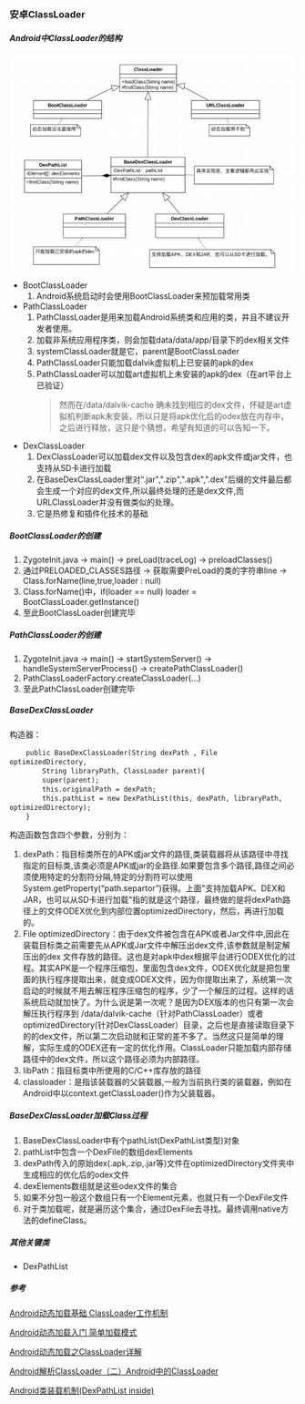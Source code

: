 ### 安卓ClassLoader

##### Android中ClassLoader的结构
![Android中ClassLoader结构](img/AndroidClassLoader.png)
* BootClassLoader
    1. Android系统启动时会使用BootClassLoader来预加载常用类
* PathClassLoader
    1. PathClassLoader是用来加载Android系统类和应用的类，并且不建议开发者使用。
    2. 加载非系统应用程序类，则会加载data/data/app/目录下的dex相关文件
    3. systemClassLoader就是它，parent是BootClassLoader
    4. PathClassLoader只能加载dalvik虚拟机上已安装的apk的dex
    5. PathClassLoader可以加载art虚拟机上未安装的apk的dex（在art平台上已验证）
        > 然而在/data/dalvik-cache 确未找到相应的dex文件，怀疑是art虚拟机判断apk未安装，所以只是将apk优化后的odex放在内存中，之后进行释放，这只是个猜想，希望有知道的可以告知一下。
* DexClassLoader
    1. DexClassLoader可以加载dex文件以及包含dex的apk文件或jar文件，也支持从SD卡进行加载
    2. 在BaseDexClassLoader里对".jar",".zip",".apk",".dex"后缀的文件最后都会生成一个对应的dex文件,所以最终处理的还是dex文件,而URLClassLoader并没有做类似的处理。
    3. 它是热修复和插件化技术的基础

##### BootClassLoader的创建
1. ZygoteInit.java -> main() -> preLoad(traceLog) -> preloadClasses()
2. 通过PRELOADED_CLASSES路径 -> 获取需要PreLoad的类的字符串line -> Class.forName(line,true,loader : null)
3. Class.forName()中，if(loader == null) loader = BootClassLoader.getInstance()
4. 至此BootClassLoader创建完毕

##### PathClassLoader的创建
1. ZygoteInit.java -> main() -> startSystemServer() -> handleSystemServerProcess() -> createPathClassLoader()
2. PathClassLoaderFactory.createClassLoader(...)
3. 至此PathClassLoader创建完毕


##### BaseDexClassLoader
构造器：
```
    public BaseDexClassLoader(String dexPath , File optimizedDirectory,
        String libraryPath, ClassLoader parent){
        super(parent);
        this.originalPath = dexPath;
        this.pathList = new DexPathList(this, dexPath, libraryPath, optimizedDirectory);
    }
```

构造函数包含四个参数，分别为：
1. dexPath：指目标类所在的APK或jar文件的路径,类装载器将从该路径中寻找指定的目标类,该类必须是APK或jar的全路径.如果要包含多个路径,路径之间必须使用特定的分割符分隔,特定的分割符可以使用System.getProperty(“path.separtor”)获得。上面"支持加载APK、DEX和JAR，也可以从SD卡进行加载"指的就是这个路径，最终做的是将dexPath路径上的文件ODEX优化到内部位置optimizedDirectory，然后，再进行加载的。
2. File optimizedDirectory：由于dex文件被包含在APK或者Jar文件中,因此在装载目标类之前需要先从APK或Jar文件中解压出dex文件,该参数就是制定解压出的dex 文件存放的路径。这也是对apk中dex根据平台进行ODEX优化的过程。其实APK是一个程序压缩包，里面包含dex文件，ODEX优化就是把包里面的执行程序提取出来，就变成ODEX文件，因为你提取出来了，系统第一次启动的时候就不用去解压程序压缩包的程序，少了一个解压的过程。这样的话系统启动就加快了。为什么说是第一次呢？是因为DEX版本的也只有第一次会解压执行程序到 /data/dalvik-cache（针对PathClassLoader）或者optimizedDirectory(针对DexClassLoader）目录，之后也是直接读取目录下的的dex文件，所以第二次启动就和正常的差不多了。当然这只是简单的理解，实际生成的ODEX还有一定的优化作用。ClassLoader只能加载内部存储路径中的dex文件，所以这个路径必须为内部路径。
3. libPath：指目标类中所使用的C/C++库存放的路径
4. classloader：是指该装载器的父装载器,一般为当前执行类的装载器，例如在Android中以context.getClassLoader()作为父装载器。

##### BaseDexClassLoader加载Class过程
1. BaseDexClassLoader中有个pathList(DexPathList类型)对象
2. pathList中包含一个DexFile的数组dexElements
3. dexPath传入的原始dex(.apk,.zip,.jar等)文件在optimizedDirectory文件夹中生成相应的优化后的odex文件
4. dexElements数组就是这些odex文件的集合
5. 如果不分包一般这个数组只有一个Element元素，也就只有一个DexFile文件
6. 对于类加载呢，就是遍历这个集合，通过DexFile去寻找。最终调用native方法的defineClass。

##### 其他关键类

* DexPathList

##### 参考

[Android动态加载基础 ClassLoader工作机制](https://segmentfault.com/a/1190000004062880)

[Android动态加载入门 简单加载模式](https://segmentfault.com/a/1190000004062952)

[Android动态加载之ClassLoader详解](https://www.jianshu.com/p/a620e368389a)

[Android解析ClassLoader（二）Android中的ClassLoader](http://blog.csdn.net/itachi85/article/details/78276837)

[Android类装载机制(DexPathList inside)](https://juejin.im/post/5abc546a6fb9a028c675c691)
